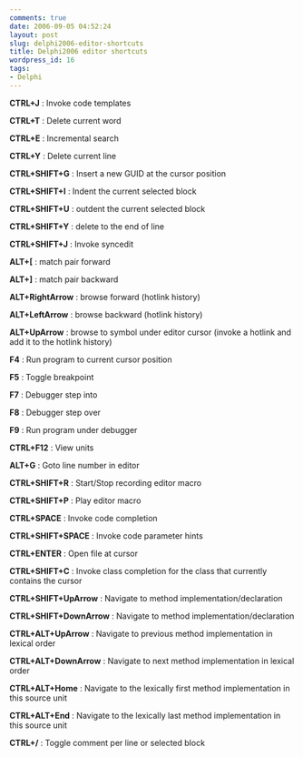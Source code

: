 ```yaml
---
comments: true
date: 2006-09-05 04:52:24
layout: post
slug: delphi2006-editor-shortcuts
title: Delphi2006 editor shortcuts
wordpress_id: 16
tags:
- Delphi
---
```


**CTRL+J** : Invoke code templates

**CTRL+T** : Delete current word

**CTRL+E** : Incremental search

**CTRL+Y** : Delete current line

**CTRL+SHIFT+G** : Insert a new GUID at the cursor position

**CTRL+SHIFT+I** : Indent the current selected block

**CTRL+SHIFT+U** : outdent the current selected block

**CTRL+SHIFT+Y** : delete to the end of line

**CTRL+SHIFT+J** : Invoke syncedit

**ALT+[** : match pair forward

**ALT+]** : match pair backward

**ALT+RightArrow** : browse forward (hotlink history)

**ALT+LeftArrow** : browse backward (hotlink history)

**ALT+UpArrow** : browse to symbol under editor cursor (invoke a hotlink and add it to the hotlink history)

**F4** : Run program to current cursor position

**F5** : Toggle breakpoint

**F7** : Debugger step into

**F8** : Debugger step over

**F9** : Run program under debugger

**CTRL+F12** : View units

**ALT+G** : Goto line number in editor

**CTRL+SHIFT+R** : Start/Stop recording editor macro

**CTRL+SHIFT+P** : Play editor macro

**CTRL+SPACE** : Invoke code completion

**CTRL+SHIFT+SPACE** : Invoke code parameter hints

**CTRL+ENTER** : Open file at cursor

**CTRL+SHIFT+C** : Invoke class completion for the class that currently contains the cursor

**CTRL+SHIFT+UpArrow** : Navigate to method implementation/declaration

**CTRL+SHIFT+DownArrow** : Navigate to method implementation/declaration

**CTRL+ALT+UpArrow** : Navigate to previous method implementation in lexical order

**CTRL+ALT+DownArrow** : Navigate to next method implementation in lexical order

**CTRL+ALT+Home** : Navigate to the lexically first method implementation in this source unit

**CTRL+ALT+End** : Navigate to the lexically last method implementation in this source unit

**CTRL+/** : Toggle comment per line or selected block
